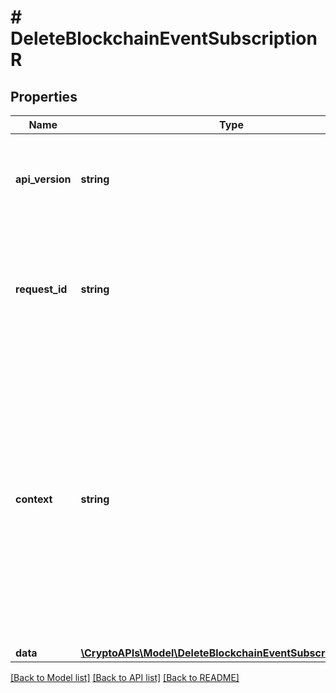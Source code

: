 # # DeleteBlockchainEventSubscriptionR

## Properties

Name | Type | Description | Notes
------------ | ------------- | ------------- | -------------
**api_version** | **string** | Specifies the version of the API that incorporates this endpoint. |
**request_id** | **string** | Defines the ID of the request. The &#x60;requestId&#x60; is generated by Crypto APIs and it&#39;s unique for every request. |
**context** | **string** | In batch situations the user can use the context to correlate responses with requests. This property is present regardless of whether the response was successful or returned as an error. &#x60;context&#x60; is specified by the user. | [optional]
**data** | [**\CryptoAPIs\Model\DeleteBlockchainEventSubscriptionRData**](DeleteBlockchainEventSubscriptionRData.md) |  |

[[Back to Model list]](../../README.md#models) [[Back to API list]](../../README.md#endpoints) [[Back to README]](../../README.md)
